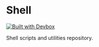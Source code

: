 # Shell

[![Built with Devbox](https://www.jetify.com/img/devbox/shield_moon.svg)](https://www.jetify.com/devbox/docs/contributor-quickstart/)

Shell scripts and utilities repository.